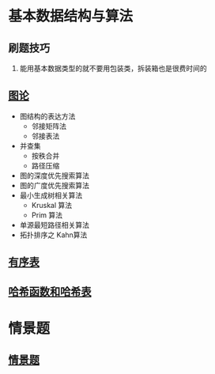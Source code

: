 # 基本数据结构与算法

## 刷题技巧

1. 能用基本数据类型的就不要用包装类，拆装箱也是很费时间的

## [图论](/docs/数据结构&算法/图论/图论.md)

- 图结构的表达方法
  - 邻接矩阵法
  - 邻接表法
- 并查集
  - 按秩合并
  - 路径压缩
- 图的深度优先搜索算法
- 图的广度优先搜索算法
- 最小生成树相关算法
  - Kruskal 算法
  - Prim 算法
- 单源最短路径相关算法
- 拓扑排序之 Kahn算法

## [有序表](/docs/数据结构&算法/有序表/有序表.md)

## [哈希函数和哈希表](/docs/数据结构&算法/哈希函数和哈希表/哈希函数和哈希表.md)

# 情景题

## [情景题](/docs/数据结构&算法/情景题/情景题.md)
